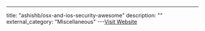 ---
title: "ashishb/osx-and-ios-security-awesome"
description: ""
external_category: "Miscellaneous"
---[Visit Website](https://github.com/ashishb/osx-and-ios-security-awesome)

